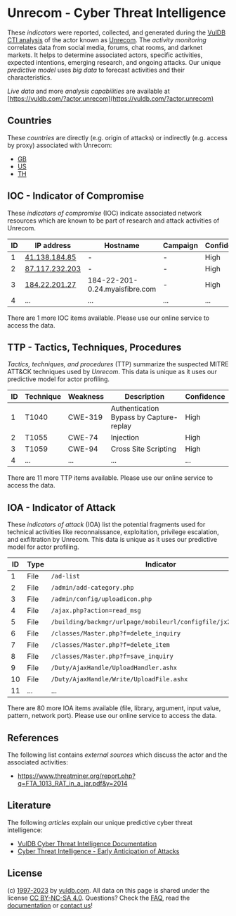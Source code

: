 # Unrecom - Cyber Threat Intelligence

These _indicators_ were reported, collected, and generated during the [VulDB CTI analysis](https://vuldb.com/?kb.cti) of the actor known as [Unrecom](https://vuldb.com/?actor.unrecom). The _activity monitoring_ correlates data from social media, forums, chat rooms, and darknet markets. It helps to determine associated actors, specific activities, expected intentions, emerging research, and ongoing attacks. Our unique _predictive model_ uses _big data_ to forecast activities and their characteristics.

_Live data_ and more _analysis capabilities_ are available at [https://vuldb.com/?actor.unrecom](https://vuldb.com/?actor.unrecom)

## Countries

These _countries_ are directly (e.g. origin of attacks) or indirectly (e.g. access by proxy) associated with Unrecom:

* [GB](https://vuldb.com/?country.gb)
* [US](https://vuldb.com/?country.us)
* [TH](https://vuldb.com/?country.th)

## IOC - Indicator of Compromise

These _indicators of compromise_ (IOC) indicate associated network resources which are known to be part of research and attack activities of Unrecom.

ID | IP address | Hostname | Campaign | Confidence
-- | ---------- | -------- | -------- | ----------
1 | [41.138.184.85](https://vuldb.com/?ip.41.138.184.85) | - | - | High
2 | [87.117.232.203](https://vuldb.com/?ip.87.117.232.203) | - | - | High
3 | [184.22.201.27](https://vuldb.com/?ip.184.22.201.27) | 184-22-201-0.24.myaisfibre.com | - | High
4 | ... | ... | ... | ...

There are 1 more IOC items available. Please use our online service to access the data.

## TTP - Tactics, Techniques, Procedures

_Tactics, techniques, and procedures_ (TTP) summarize the suspected MITRE ATT&CK techniques used by _Unrecom_. This data is unique as it uses our predictive model for actor profiling.

ID | Technique | Weakness | Description | Confidence
-- | --------- | -------- | ----------- | ----------
1 | T1040 | CWE-319 | Authentication Bypass by Capture-replay | High
2 | T1055 | CWE-74 | Injection | High
3 | T1059 | CWE-94 | Cross Site Scripting | High
4 | ... | ... | ... | ...

There are 11 more TTP items available. Please use our online service to access the data.

## IOA - Indicator of Attack

These _indicators of attack_ (IOA) list the potential fragments used for technical activities like reconnaissance, exploitation, privilege escalation, and exfiltration by Unrecom. This data is unique as it uses our predictive model for actor profiling.

ID | Type | Indicator | Confidence
-- | ---- | --------- | ----------
1 | File | `/ad-list` | Medium
2 | File | `/admin/add-category.php` | High
3 | File | `/admin/config/uploadicon.php` | High
4 | File | `/ajax.php?action=read_msg` | High
5 | File | `/building/backmgr/urlpage/mobileurl/configfile/jx2_config.ini` | High
6 | File | `/classes/Master.php?f=delete_inquiry` | High
7 | File | `/classes/Master.php?f=delete_item` | High
8 | File | `/classes/Master.php?f=save_inquiry` | High
9 | File | `/Duty/AjaxHandle/UploadHandler.ashx` | High
10 | File | `/Duty/AjaxHandle/Write/UploadFile.ashx` | High
11 | ... | ... | ...

There are 80 more IOA items available (file, library, argument, input value, pattern, network port). Please use our online service to access the data.

## References

The following list contains _external sources_ which discuss the actor and the associated activities:

* https://www.threatminer.org/report.php?q=FTA_1013_RAT_in_a_jar.pdf&y=2014

## Literature

The following _articles_ explain our unique predictive cyber threat intelligence:

* [VulDB Cyber Threat Intelligence Documentation](https://vuldb.com/?kb.cti)
* [Cyber Threat Intelligence - Early Anticipation of Attacks](https://www.scip.ch/en/?labs.20201022)

## License

(c) [1997-2023](https://vuldb.com/?kb.changelog) by [vuldb.com](https://vuldb.com/?kb.about). All data on this page is shared under the license [CC BY-NC-SA 4.0](https://creativecommons.org/licenses/by-nc-sa/4.0/). Questions? Check the [FAQ](https://vuldb.com/?kb.faq), read the [documentation](https://vuldb.com/?kb) or [contact us](https://vuldb.com/?contact)!

